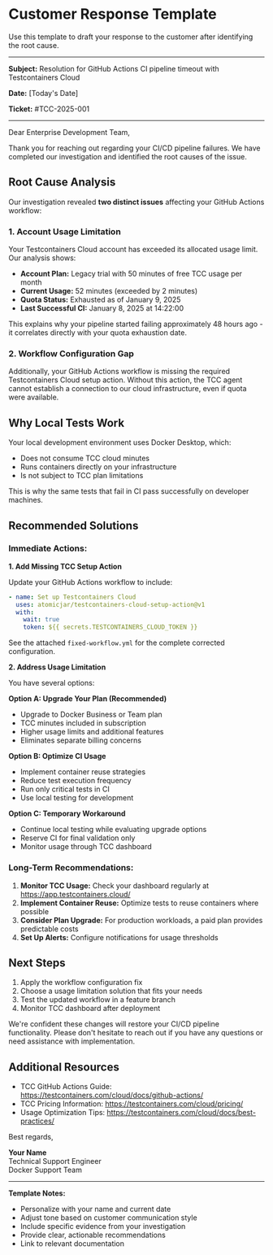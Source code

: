 # Customer Response Template

Use this template to draft your response to the customer after identifying the root cause.

---

**Subject:** Resolution for GitHub Actions CI pipeline timeout with Testcontainers Cloud

**Date:** [Today's Date]

**Ticket:** #TCC-2025-001

---

Dear Enterprise Development Team,

Thank you for reaching out regarding your CI/CD pipeline failures. We have completed our investigation and identified the root causes of the issue.

## Root Cause Analysis

Our investigation revealed **two distinct issues** affecting your GitHub Actions workflow:

### 1. Account Usage Limitation

Your Testcontainers Cloud account has exceeded its allocated usage limit. Our analysis shows:

- **Account Plan:** Legacy trial with 50 minutes of free TCC usage per month
- **Current Usage:** 52 minutes (exceeded by 2 minutes)
- **Quota Status:** Exhausted as of January 9, 2025
- **Last Successful CI:** January 8, 2025 at 14:22:00

This explains why your pipeline started failing approximately 48 hours ago - it correlates directly with your quota exhaustion date.

### 2. Workflow Configuration Gap

Additionally, your GitHub Actions workflow is missing the required Testcontainers Cloud setup action. Without this action, the TCC agent cannot establish a connection to our cloud infrastructure, even if quota were available.

## Why Local Tests Work

Your local development environment uses Docker Desktop, which:
- Does not consume TCC cloud minutes
- Runs containers directly on your infrastructure
- Is not subject to TCC plan limitations

This is why the same tests that fail in CI pass successfully on developer machines.

## Recommended Solutions

### Immediate Actions:

**1. Add Missing TCC Setup Action**

Update your GitHub Actions workflow to include:

```yaml
- name: Set up Testcontainers Cloud
  uses: atomicjar/testcontainers-cloud-setup-action@v1
  with:
    wait: true
    token: ${{ secrets.TESTCONTAINERS_CLOUD_TOKEN }}
```

See the attached `fixed-workflow.yml` for the complete corrected configuration.

**2. Address Usage Limitation**

You have several options:

**Option A: Upgrade Your Plan (Recommended)**
- Upgrade to Docker Business or Team plan
- TCC minutes included in subscription
- Higher usage limits and additional features
- Eliminates separate billing concerns

**Option B: Optimize CI Usage**
- Implement container reuse strategies
- Reduce test execution frequency  
- Run only critical tests in CI
- Use local testing for development

**Option C: Temporary Workaround**
- Continue local testing while evaluating upgrade options
- Reserve CI for final validation only
- Monitor usage through TCC dashboard

### Long-Term Recommendations:

1. **Monitor TCC Usage:** Check your dashboard regularly at https://app.testcontainers.cloud/
2. **Implement Container Reuse:** Optimize tests to reuse containers where possible
3. **Consider Plan Upgrade:** For production workloads, a paid plan provides predictable costs
4. **Set Up Alerts:** Configure notifications for usage thresholds

## Next Steps

1. Apply the workflow configuration fix
2. Choose a usage limitation solution that fits your needs
3. Test the updated workflow in a feature branch
4. Monitor TCC dashboard after deployment

We're confident these changes will restore your CI/CD pipeline functionality. Please don't hesitate to reach out if you have any questions or need assistance with implementation.

## Additional Resources

- TCC GitHub Actions Guide: https://testcontainers.com/cloud/docs/github-actions/
- TCC Pricing Information: https://testcontainers.com/cloud/pricing/
- Usage Optimization Tips: https://testcontainers.com/cloud/docs/best-practices/

Best regards,

**Your Name**  
Technical Support Engineer  
Docker Support Team

---

**Template Notes:**

- Personalize with your name and current date
- Adjust tone based on customer communication style
- Include specific evidence from your investigation
- Provide clear, actionable recommendations
- Link to relevant documentation

